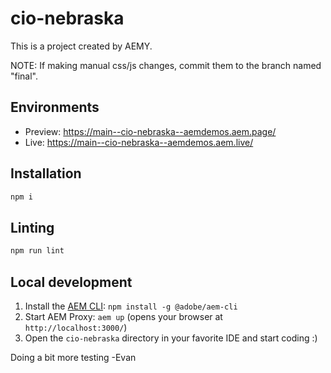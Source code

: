 # cio-nebraska

This is a project created by AEMY.

NOTE:  If making manual css/js changes, commit them to the branch named "final".

## Environments

- Preview: https://main--cio-nebraska--aemdemos.aem.page/
- Live: https://main--cio-nebraska--aemdemos.aem.live/

## Installation

```sh
npm i
```

## Linting

```sh
npm run lint
```

## Local development

1. Install the [AEM CLI](https://github.com/adobe/helix-cli): `npm install -g @adobe/aem-cli`
1. Start AEM Proxy: `aem up` (opens your browser at `http://localhost:3000/`)
1. Open the `cio-nebraska` directory in your favorite IDE and start coding :)

Doing a bit more testing -Evan